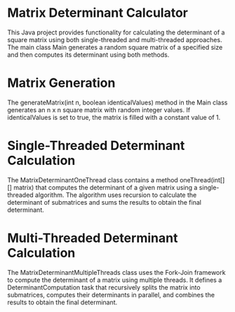 # Matrix Determinant Calculator
This Java project provides functionality for calculating the determinant of a square matrix using both single-threaded and multi-threaded approaches. The main class Main generates a random square matrix of a specified size and then computes its determinant using both methods.

# Matrix Generation
The generateMatrix(int n, boolean identicalValues) method in the Main class generates an n x n square matrix with random integer values. If identicalValues is set to true, the matrix is filled with a constant value of 1.

# Single-Threaded Determinant Calculation
The MatrixDeterminantOneThread class contains a method oneThread(int[][] matrix) that computes the determinant of a given matrix using a single-threaded algorithm. The algorithm uses recursion to calculate the determinant of submatrices and sums the results to obtain the final determinant.

# Multi-Threaded Determinant Calculation
The MatrixDeterminantMultipleThreads class uses the Fork-Join framework to compute the determinant of a matrix using multiple threads. It defines a DeterminantComputation task that recursively splits the matrix into submatrices, computes their determinants in parallel, and combines the results to obtain the final determinant.
